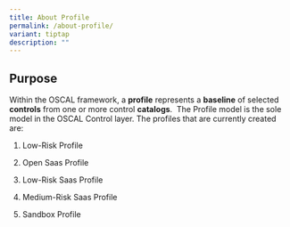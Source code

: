 ```yaml
---
title: About Profile
permalink: /about-profile/
variant: tiptap
description: ""
---
```

<h2>Purpose</h2>
<p>Within the OSCAL framework, a <strong>profile</strong> represents a <strong>baseline</strong> of
selected <strong>controls</strong> from one or more control <strong>catalogs</strong>.&nbsp;
The Profile model is the sole model in the OSCAL Control layer. The profiles
that are currently created are:</p>
<ol data-tight="true" class="tight">
<li>
<p>Low-Risk Profile</p>
</li>
<li>
<p>Open Saas Profile</p>
</li>
<li>
<p>Low-Risk Saas Profile</p>
</li>
<li>
<p>Medium-Risk Saas Profile</p>
</li>
<li>
<p>Sandbox Profile</p>
</li>
</ol>
<p></p>